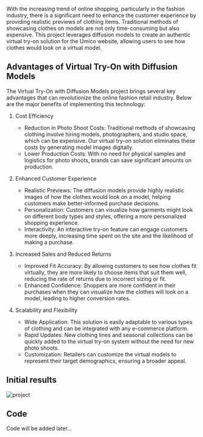 With the increasing trend of online shopping, particularly in the fashion industry, there is a significant need to enhance the customer experience by providing realistic previews of clothing items. Traditional methods of showcasing clothes on models are not only time-consuming but also expensive. This project leverages diffusion models to create an authentic virtual try-on solution for the Umico website, allowing users to see how clothes would look on a virtual model.


## Advantages of Virtual Try-On with Diffusion Models

The Virtual Try-On with Diffusion Models project brings several key advantages that can revolutionize the online fashion retail industry. Below are the major benefits of implementing this technology:
1. Cost Efficiency

   * Reduction in Photo Shoot Costs: Traditional methods of showcasing clothing involve hiring models, photographers, and studio space, which can be expensive. Our virtual try-on solution eliminates these costs by generating model images digitally.
   *  Lower Production Costs: With no need for physical samples and logistics for photo shoots, brands can save significant amounts on production.

2. Enhanced Customer Experience

   *  Realistic Previews: The diffusion models provide highly realistic images of how the clothes would look on a model, helping customers make better-informed purchase decisions.
   *  Personalization: Customers can visualize how garments might look on different body types and styles, offering a more personalized shopping experience.
   *  Interactivity: An interactive try-on feature can engage customers more deeply, increasing time spent on the site and the likelihood of making a purchase.

3. Increased Sales and Reduced Returns

   *  Improved Fit Accuracy: By allowing customers to see how clothes fit virtually, they are more likely to choose items that suit them well, reducing the rate of returns due to incorrect sizing or fit.
   *  Enhanced Confidence: Shoppers are more confident in their purchases when they can visualize how the clothes will look on a model, leading to higher conversion rates.

4. Scalability and Flexibility

   *  Wide Application: This solution is easily adaptable to various types of clothing and can be integrated with any e-commerce platform.
   *  Rapid Updates: New clothing lines and seasonal collections can be quickly added to the virtual try-on system without the need for new photo shoots.
   *  Customization: Retailers can customize the virtual models to represent their target demographics, ensuring a broader appeal.


## Initial results

![project](https://github.com/NijatZeynalov/Virtual-Try-On-with-Diffusion-Models/assets/31247506/7f23e49b-0ba0-496e-9491-275e343d243f)

## Code

Code will be added later...
